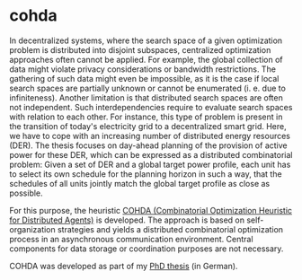 # cohda
In decentralized systems, where the search space of a given optimization problem is distributed into disjoint subspaces, centralized optimization approaches often cannot be applied. For example, the global collection of data might violate privacy considerations or bandwidth restrictions. The gathering of such data might even be impossible, as it is the case if local search spaces are partially unknown or cannot be enumerated (i. e. due to infiniteness). Another limitation is that distributed search spaces are often not independent. Such interdependencies require to evaluate search spaces with relation to each other. For instance, this type of problem is present in the transition of today's electricity grid to a decentralized smart grid. Here, we have to cope with an increasing number of distributed energy resources (DER). The thesis focuses on day-ahead planning of the provision of active power for these DER, which can be expressed as a distributed combinatorial problem: Given a set of DER and a global target power profile, each unit has to select its own schedule for the planning horizon in such a way, that the schedules of all units jointly match the global target profile as close as possible.

For this purpose, the heuristic [COHDA (Combinatorial Optimization Heuristic for Distributed Agents)](http://www.uni-oldenburg.de/en/computingscience/ui/research/topics/cohda/) is developed. The approach is based on self-organization strategies and yields a distributed combinatorial optimization process in an asynchronous communication environment. Central components for data storage or coordination purposes are not necessary.

COHDA was developed as part of my [PhD thesis](http://oops.uni-oldenburg.de/1960/) (in German).